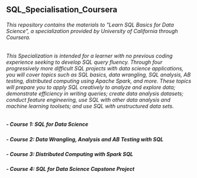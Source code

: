## SQL_Specialisation_Coursera

###### This repository contains the materials to "Learn SQL Basics for Data Science", a specialization provided by University of California through Coursera.

###### This Specialization is intended for a learner with no previous coding experience seeking to develop SQL query fluency. Through four progressively more difficult SQL projects with data science applications, you will cover topics such as SQL basics, data wrangling, SQL analysis, AB testing, distributed computing using Apache Spark, and more. These topics will prepare you to apply SQL creatively to analyze and explore data; demonstrate efficiency in writing queries; create data analysis datasets; conduct feature engineering, use SQL with other data analysis and machine learning toolsets; and use SQL with unstructured data sets.

##### - Course 1: SQL for Data Science
##### - Course 2: Data Wrangling, Analysis and AB Testing with SQL
##### - Course 3: Distributed Computing with Spark SQL
##### - Course 4: SQL for Data Science Capstone Project
